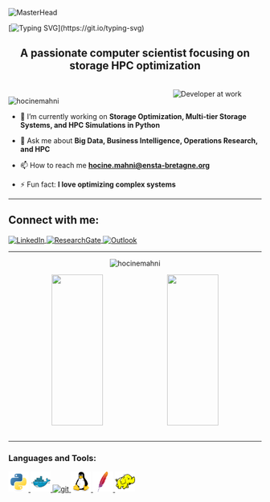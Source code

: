 ![MasterHead](https://present.readthedocs.io/en/latest/_images/welcome-to-coding.gif)

<!--   Typing animation   -->
[![Typing SVG](https://readme-typing-svg.herokuapp.com?color=%2336BCF7&center=true&vCenter=true&width=800&lines=Hello,+I'm+Hocine+Mahni;Welcome+to+My+GitHub+Profile;I+work+on+Storage+Optimization,+HPC+and+Python+Simulations!)](https://git.io/typing-svg)

<h2 align="center">A passionate computer scientist focusing on storage HPC optimization</h2><br/>

<!-- Ajuster la taille du GIF pour qu'il reste dans les limites -->
<img align="right" width="35%" src="https://cdn.dribbble.com/users/1292677/screenshots/6139167/avento.gif" alt="Developer at work"/>

<p align="left">
  <img src="https://komarev.com/ghpvc/?username=hocinemahni&label=Profile%20views&color=0e75b6&style=flat" alt="hocinemahni" />
</p>

- 🌱 I’m currently working on **Storage Optimization, Multi-tier Storage Systems, and HPC Simulations in Python**

- 💬 Ask me about **Big Data, Business Intelligence, Operations Research, and HPC**

- 📫 How to reach me **hocine.mahni@ensta-bretagne.org**

- ⚡ Fun fact: **I love optimizing complex systems**

---

<h2 align="left">Connect with me:</h2>
<p align="left">
  <a href="https://www.linkedin.com/in/hocine-mahni-85780518b/" target="blank">
    <img align="center" src="https://raw.githubusercontent.com/rahuldkjain/github-profile-readme-generator/master/src/images/icons/Social/linked-in-alt.svg" alt="LinkedIn" height="30" width="40" />
  </a>
  <a href="https://www.researchgate.net/profile/Hocine-Mahni" target="blank">
    <img align="center" src="https://upload.wikimedia.org/wikipedia/commons/5/5e/ResearchGate_icon_SVG.svg" alt="ResearchGate" height="30" width="40" />
  </a>
  <a href="mailto:hocine.mahni@ensta-bretagne.org">
    <img align="center" src="https://img.icons8.com/fluency/48/000000/microsoft-outlook-2019.png" alt="Outlook" height="30" width="40" />
  </a>
</p>


---

<p align="center">
  <img src="https://github-readme-streak-stats.herokuapp.com/?user=hocinemahni&" alt="hocinemahni" />
</p>

<!-- Ajustement de l'affichage des statistiques pour qu'elles soient alignées correctement -->

  
 <div align="center">
  <img align="center" width="45%" height="300" src="https://github-readme-stats.vercel.app/api?username=hocinemahni&show_icons=true&count_private=true&theme=radical"/>
  <img align="center" width="45%" height="300" src="https://github-readme-stats.vercel.app/api/top-langs/?username=hocinemahni&langs_count=10&hide=html,css,javascript&layout=compact&theme=radical"/>
</div><br/>




---

<h3 align="left">Languages and Tools:</h3>
<p align="left"> 
  <a href="https://www.python.org" target="_blank" rel="noreferrer">
    <img src="https://raw.githubusercontent.com/devicons/devicon/master/icons/python/python-original.svg" alt="python" width="40" height="40"/>
  </a> 
  <a href="https://www.docker.com/" target="_blank" rel="noreferrer">
    <img src="https://raw.githubusercontent.com/devicons/devicon/master/icons/docker/docker-original.svg" alt="docker" width="40" height="40"/>
  </a> 
  <a href="https://git-scm.com/" target="_blank" rel="noreferrer">
    <img src="https://www.vectorlogo.zone/logos/git-scm/git-scm-icon.svg" alt="git" width="40" height="40"/>
  </a> 
  <a href="https://www.linux.org/" target="_blank" rel="noreferrer">
    <img src="https://raw.githubusercontent.com/devicons/devicon/master/icons/linux/linux-original.svg" alt="linux" width="40" height="40"/>
  </a> 
  <a href="https://spark.apache.org/" target="_blank" rel="noreferrer">
    <img src="https://raw.githubusercontent.com/devicons/devicon/master/icons/apache/apache-original.svg" alt="apache-spark" width="40" height="40"/>
  </a>
  <a href="https://hadoop.apache.org/" target="_blank" rel="noreferrer">
    <img src="https://raw.githubusercontent.com/devicons/devicon/master/icons/hadoop/hadoop-original.svg" alt="hadoop" width="40" height="40"/>
  </a> 
</p>
